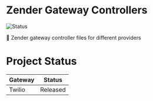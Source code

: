 # Zender Gateway Controllers

![Status](https://img.shields.io/badge/status-released-blue?style=for-the-badge)

🔩 Zender gateway controller files for different providers

# Project Status

| Gateway | Status |
| ------ | ------ |
| Twilio | Released |